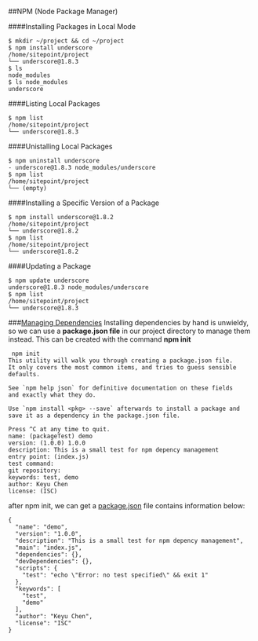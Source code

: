 ##NPM (Node Package Manager)
   
####Installing Packages in Local Mode
```
$ mkdir ~/project && cd ~/project
$ npm install underscore
/home/sitepoint/project
└── underscore@1.8.3
$ ls
node_modules
$ ls node_modules
underscore
```       
         
####Listing Local Packages
```
$ npm list
/home/sitepoint/project
└── underscore@1.8.3
```         
             
####Unistalling Local Packages
```
$ npm uninstall underscore
- underscore@1.8.3 node_modules/underscore
$ npm list
/home/sitepoint/project
└── (empty)
```     
       
####Installing a Specific Version of a Package
```
$ npm install underscore@1.8.2
/home/sitepoint/project
└── underscore@1.8.2
$ npm list
/home/sitepoint/project
└── underscore@1.8.2
```      
          
####Updating a Package
```
$ npm update underscore
underscore@1.8.3 node_modules/underscore
$ npm list
/home/sitepoint/project
└── underscore@1.8.3
```    
         
###[Managing Dependencies](https://www.sitepoint.com/beginners-guide-node-package-manager/)
Installing dependencies by hand is unwieldy, so we can use a **package.json file** in our project directory to manage them instead. This can be created with the command **npm init**          
          
```
 npm init
This utility will walk you through creating a package.json file.
It only covers the most common items, and tries to guess sensible defaults.

See `npm help json` for definitive documentation on these fields
and exactly what they do.

Use `npm install <pkg> --save` afterwards to install a package and
save it as a dependency in the package.json file.

Press ^C at any time to quit.
name: (packageTest) demo
version: (1.0.0) 1.0.0
description: This is a small test for npm depency management
entry point: (index.js) 
test command: 
git repository: 
keywords: test, demo
author: Keyu Chen
license: (ISC) 
```         
          
after npm init, we can get a [package.json](packageTest/package.json) file contains information below:          
```
{
  "name": "demo",
  "version": "1.0.0",
  "description": "This is a small test for npm depency management",
  "main": "index.js",
  "dependencies": {},
  "devDependencies": {},
  "scripts": {
    "test": "echo \"Error: no test specified\" && exit 1"
  },
  "keywords": [
    "test",
    "demo"
  ],
  "author": "Keyu Chen",
  "license": "ISC"
}
```      
                 


